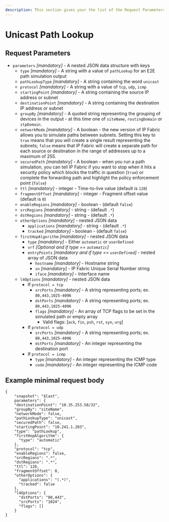 ```yaml
---
description: This section gives your the list of the Request Parameters for the Unicast Path Lookup with an example.
---
```


# Unicast Path Lookup

## Request Parameters

- `parameters` _\[mandatory\]_ - A nested JSON data structure with keys
  - `type` _\[mandatory\]_ - A string with a value of `pathLookup` for an E2E path simulation output
  - `pathLookupType` _\[mandatory\]_ - A string containing the word `unicast`
  - `protocol` _\[mandatory\]_ - A string with a value of `tcp`, `udp`, `icmp`
  - `startingPoint` _\[mandatory\]_ - A string containing the source IP address or subnet
  - `destinationPoint` _\[mandatory\]_ - A string containing the destination IP address or subnet
  - `groupBy` _\[mandatory\]_ - A quoted string representing the grouping of devices in the output - at this time one of `siteName`, `routingDomain` or `stpDomain`.
  - `networkMode` _\[mandatory\]_ - A boolean - the new version of IP Fabric allows you to simulate paths between subnets. Setting this key to `true` means that you will create a single result representing the subnets; `false` means that IP Fabric will create a separate path for each source or destination in the range of addresses up to a maximum of 255.
  - `securedPath` _\[mandatory\]_ - A boolean - when you run a path simulation, you can tell IP Fabric if you want to stop when it hits a security policy which blocks the traffic in question (`true`) or complete the forwarding path and highlight the policy enforcement point (`false`)
  - `ttl` _\[mandatory\]_ - integer - Time-to-live value (default is `128`)
  - `fragmentOffset` _\[mandatory\]_ - integer - Fragment offset value (default is `0`)
  - `enableRegions` _\[mandatory\]_ - boolean - (default `false`)
  - `srcRegions` _\[mandatory\]_ - string - (default `.*`)
  - `dstRegions` _\[mandatory\]_ - string - (default `.*`)
  - `otherOptions` _\[mandatory\]_ - nested JSON data
    - `applications` _\[mandatory\]_ - string - (default `.*`)
    - `tracked` _\[mandatory\]_ - boolean - (default `false`)
  - `firstHopAlgorithm` _\[mandatory\]_ - nested JSON data
    - `type` _\[mandatory\]_ - Either `automatic` or `userDefined`
    - `vrf` _\[Optional and if type == `automatic`\]_
    - `entryPoints` _\[mandatory and if type == `userDefined`\]_ - nested array of JSON data
      - `hostname` _\[mandatory\]_ - Hostname string
      - `sn` _\[mandatory\]_ - IP Fabric Unique Serial Number string
      - `iface` _\[mandatory\]_ - Interface name
  - `l4Options` _\[mandatory\]_ - nested JSON data
    - If `protocol = tcp`
      - `srcPorts` _\[mandatory\]_ - A string representing ports; ex. `80,443,1025-4096`
      - `dstPorts` _\[mandatory\]_ - A string representing ports; ex. `80,443,1025-4096`
      - `flags` _\[mandatory\]_ - An array of TCP flags to be set in the simulated path or empty array
        - Valid flags: [`ack`, `fin`, `psh`, `rst`, `syn`, `urg`]
    - If `protocol = udp`
      - `srcPorts` _\[mandatory\]_ - A string representing ports; ex. `80,443,1025-4096`
      - `dstPorts` _\[mandatory\]_ - An integer representing the destination port
    - If `protocol = icmp`
      - `type` _\[mandatory\]_ - An integer representing the ICMP type
      - `code` _\[mandatory\]_ - An integer representing the ICMP code

## Example minimal request body

```jscript
{
    "snapshot": "$last",
    parameters": {
    "destinationPoint": "10.35.253.58/32",
    "groupBy": "siteName",
    "networkMode": false,
    "pathLookupType": "unicast",
    "securedPath": false,
    "startingPoint": "10.241.1.203",
    "type": "pathLookup",
    "firstHopAlgorithm": {
      "type": "automatic"
    },
    "protocol": "tcp",
    "enableRegions": false,
    "srcRegions": ".*",
    "dstRegions": ".*",
    "ttl": 128,
    "fragmentOffset": 0,
    "otherOptions": {
      "applications": "(.*)",
      "tracked": false
    },
    "l4Options": {
      "dstPorts": "80,443",
      "srcPorts": "1024",
      "flags": []
    }
}
```
